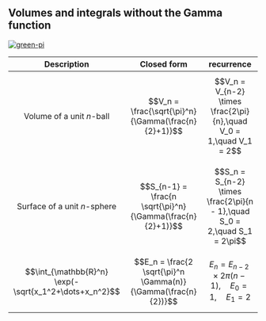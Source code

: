 ## Volumes and integrals without the Gamma function

[![green-pi](https://img.shields.io/badge/Rendered%20with-Green%20Pi-00d571?style=flat-square)](https://github.com/nschloe/green-pi?activate&inlineMath=$)

  Description | Closed form   | recurrence
|:-----------:|:-------------:|:-----------:|
Volume of a unit $n$-ball | $$V_n = \frac{\sqrt{\pi}^n}{\Gamma(\frac{n}{2}+1)}$$ | $$V_n = V_{n-2} \times \frac{2\pi}{n},\quad V_0 = 1,\quad V_1 = 2$$
Surface of a unit $n$-sphere | $$S_{n-1} = \frac{n \sqrt{\pi}^n}{\Gamma(\frac{n}{2}+1)}$$ | $$S_n = S_{n-2} \times \frac{2\pi}{n - 1},\quad S_0 = 2,\quad S_1 = 2\pi$$
$$\int_{\mathbb{R}^n} \exp(-\sqrt{x_1^2+\dots+x_n^2}$$ | $$E_n = \frac{2 \sqrt{\pi}^n \Gamma(n)}{\Gamma(\frac{n}{2})}$$ | $$E_n = E_{n-2} \times 2\pi(n-1), \quad E_0=1, \quad E_1=2$$
